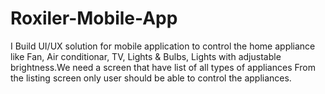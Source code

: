 # Roxiler-Mobile-App
I Build UI/UX solution for mobile application to control the home appliance like Fan, Air conditionar, TV, Lights &amp; Bulbs, Lights with adjustable brightness.We need a screen that have list of all types of appliances From the listing screen only user should be able to control the appliances. 
